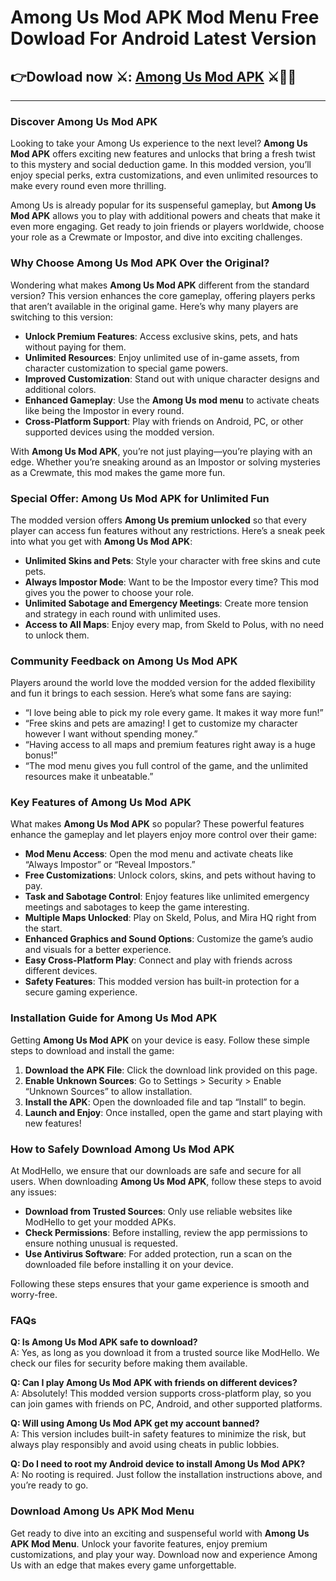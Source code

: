 # Among Us Mod APK Mod Menu Free Dowload For Android Latest Version 

## 👉Dowload now ⚔️: [Among Us Mod APK](https://modhello.com/among-us/) ⚔️👌🏻
---

### Discover Among Us Mod APK

Looking to take your Among Us experience to the next level? **Among Us Mod APK** offers exciting new features and unlocks that bring a fresh twist to this mystery and social deduction game. In this modded version, you’ll enjoy special perks, extra customizations, and even unlimited resources to make every round even more thrilling.

Among Us is already popular for its suspenseful gameplay, but **Among Us Mod APK** allows you to play with additional powers and cheats that make it even more engaging. Get ready to join friends or players worldwide, choose your role as a Crewmate or Impostor, and dive into exciting challenges.


### Why Choose Among Us Mod APK Over the Original?

Wondering what makes **Among Us Mod APK** different from the standard version? This version enhances the core gameplay, offering players perks that aren’t available in the original game. Here’s why many players are switching to this version:

- **Unlock Premium Features**: Access exclusive skins, pets, and hats without paying for them.
- **Unlimited Resources**: Enjoy unlimited use of in-game assets, from character customization to special game powers.
- **Improved Customization**: Stand out with unique character designs and additional colors.
- **Enhanced Gameplay**: Use the **Among Us mod menu** to activate cheats like being the Impostor in every round.
- **Cross-Platform Support**: Play with friends on Android, PC, or other supported devices using the modded version.

With **Among Us Mod APK**, you’re not just playing—you’re playing with an edge. Whether you’re sneaking around as an Impostor or solving mysteries as a Crewmate, this mod makes the game more fun.

### Special Offer: Among Us Mod APK for Unlimited Fun

The modded version offers **Among Us premium unlocked** so that every player can access fun features without any restrictions. Here’s a sneak peek into what you get with **Among Us Mod APK**:

- **Unlimited Skins and Pets**: Style your character with free skins and cute pets.
- **Always Impostor Mode**: Want to be the Impostor every time? This mod gives you the power to choose your role.
- **Unlimited Sabotage and Emergency Meetings**: Create more tension and strategy in each round with unlimited uses.
- **Access to All Maps**: Enjoy every map, from Skeld to Polus, with no need to unlock them.

### Community Feedback on Among Us Mod APK

Players around the world love the modded version for the added flexibility and fun it brings to each session. Here’s what some fans are saying:

- “I love being able to pick my role every game. It makes it way more fun!”
- “Free skins and pets are amazing! I get to customize my character however I want without spending money.”
- “Having access to all maps and premium features right away is a huge bonus!”
- “The mod menu gives you full control of the game, and the unlimited resources make it unbeatable.”

### Key Features of Among Us Mod APK

What makes **Among Us Mod APK** so popular? These powerful features enhance the gameplay and let players enjoy more control over their game:

- **Mod Menu Access**: Open the mod menu and activate cheats like “Always Impostor” or “Reveal Impostors.”
- **Free Customizations**: Unlock colors, skins, and pets without having to pay.
- **Task and Sabotage Control**: Enjoy features like unlimited emergency meetings and sabotages to keep the game interesting.
- **Multiple Maps Unlocked**: Play on Skeld, Polus, and Mira HQ right from the start.
- **Enhanced Graphics and Sound Options**: Customize the game’s audio and visuals for a better experience.
- **Easy Cross-Platform Play**: Connect and play with friends across different devices.
- **Safety Features**: This modded version has built-in protection for a secure gaming experience.

### Installation Guide for Among Us Mod APK

Getting **Among Us Mod APK** on your device is easy. Follow these simple steps to download and install the game:

1. **Download the APK File**: Click the download link provided on this page.
2. **Enable Unknown Sources**: Go to Settings > Security > Enable “Unknown Sources” to allow installation.
3. **Install the APK**: Open the downloaded file and tap “Install” to begin.
4. **Launch and Enjoy**: Once installed, open the game and start playing with new features!

### How to Safely Download Among Us Mod APK

At ModHello, we ensure that our downloads are safe and secure for all users. When downloading **Among Us Mod APK**, follow these steps to avoid any issues:

- **Download from Trusted Sources**: Only use reliable websites like ModHello to get your modded APKs.
- **Check Permissions**: Before installing, review the app permissions to ensure nothing unusual is requested.
- **Use Antivirus Software**: For added protection, run a scan on the downloaded file before installing it on your device.

Following these steps ensures that your game experience is smooth and worry-free.

### FAQs

**Q: Is Among Us Mod APK safe to download?**  
A: Yes, as long as you download it from a trusted source like ModHello. We check our files for security before making them available.

**Q: Can I play Among Us Mod APK with friends on different devices?**  
A: Absolutely! This modded version supports cross-platform play, so you can join games with friends on PC, Android, and other supported platforms.

**Q: Will using Among Us Mod APK get my account banned?**  
A: This version includes built-in safety features to minimize the risk, but always play responsibly and avoid using cheats in public lobbies.

**Q: Do I need to root my Android device to install Among Us Mod APK?**  
A: No rooting is required. Just follow the installation instructions above, and you’re ready to go.

### Download Among Us APK Mod Menu

Get ready to dive into an exciting and suspenseful world with **Among Us APK Mod Menu**. Unlock your favorite features, enjoy premium customizations, and play your way. Download now and experience Among Us with an edge that makes every game unforgettable. 

